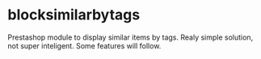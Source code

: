 blocksimilarbytags
==================
Prestashop module to display similar items by tags. Realy simple solution, not super inteligent.
Some features will follow.
